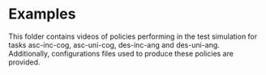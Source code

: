 # Examples

This folder contains videos of policies performing in the test simulation for tasks
asc-inc-cog, asc-uni-cog, des-inc-ang and des-uni-ang.  
Additionally, configurations files used to produce these policies are provided.
